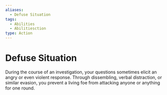 ```yaml
---
aliases:
  - Defuse Situation
tags:
  - Abilities
  - Abilitiesction
type: Action
---
```


# Defuse Situation

During the course of an investigation, your questions sometimes elicit an angry or even violent response. Through dissembling, verbal distraction, or similar evasion, you prevent a living foe from attacking anyone or anything for one round.
